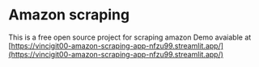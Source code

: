 # Amazon scraping
 This is a free open source project for scraping amazon
 Demo avaiable at [https://vincigit00-amazon-scraping-app-nfzu99.streamlit.app/](https://vincigit00-amazon-scraping-app-nfzu99.streamlit.app/)
